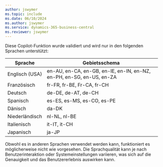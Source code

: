 ```yaml
---
author: jswymer
ms.topic: include
ms.date: 06/10/2024
ms.author: jswymer
ms.service: dynamics-365-business-central
ms.reviewer: jswymer
---
```

Diese Copilot-Funktion wurde validiert und wird nur in den folgenden Sprachen unterstützt:

|Sprache|Gebietsschema|
|-|-|
|Englisch (USA)|en-AU, en-CA, en-GB, en-IE, en-IN, en-NZ, en-PH, en-SG, en-US, en-ZA|
|Französisch|fr-FR, fr-BE, Fr-CA, fr-CH|
|Deutsch|de-DE, de-AT, de-CH|
|Spanisch |es-ES, es-MS, es-CO, es-PE|
|Dänisch|da-DK|
|Niederländisch|nl-NL, nl-BE|
|Italienisch|it-IT, it-CH|
|Japanisch|ja-JP|

Obwohl es in anderen Sprachen verwendet werden kann, funktioniert es möglicherweise nicht wie vorgesehen. Die Sprachqualität kann je nach Benutzerinteraktion oder Systemeinstellungen variieren, was sich auf die Genauigkeit und das Benutzererlebnis auswirken kann.
